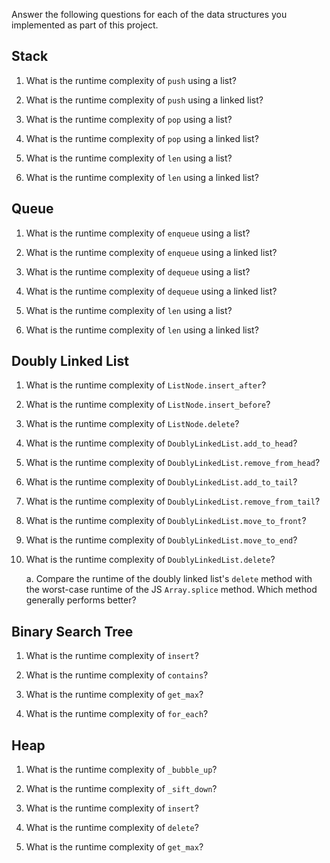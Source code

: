 Answer the following questions for each of the data structures you implemented as part of this project.

## Stack

1. What is the runtime complexity of `push` using a list?

2. What is the runtime complexity of `push` using a linked list?

3. What is the runtime complexity of `pop` using a list?

4. What is the runtime complexity of `pop` using a linked list?

5. What is the runtime complexity of `len` using a list?

6. What is the runtime complexity of `len` using a linked list?

## Queue

1. What is the runtime complexity of `enqueue` using a list?

2. What is the runtime complexity of `enqueue` using a linked list?

3. What is the runtime complexity of `dequeue` using a list?

4. What is the runtime complexity of `dequeue` using a linked list?

5. What is the runtime complexity of `len` using a list?

6. What is the runtime complexity of `len` using a linked list?

## Doubly Linked List

1. What is the runtime complexity of `ListNode.insert_after`?

2. What is the runtime complexity of `ListNode.insert_before`?

3. What is the runtime complexity of `ListNode.delete`?

4. What is the runtime complexity of `DoublyLinkedList.add_to_head`?

5. What is the runtime complexity of `DoublyLinkedList.remove_from_head`?

6. What is the runtime complexity of `DoublyLinkedList.add_to_tail`?

7. What is the runtime complexity of `DoublyLinkedList.remove_from_tail`?

8. What is the runtime complexity of `DoublyLinkedList.move_to_front`?

9. What is the runtime complexity of `DoublyLinkedList.move_to_end`?

10. What is the runtime complexity of `DoublyLinkedList.delete`?

    a. Compare the runtime of the doubly linked list's `delete` method with the worst-case runtime of the JS `Array.splice` method. Which method generally performs better?

## Binary Search Tree

1. What is the runtime complexity of `insert`? 

2. What is the runtime complexity of `contains`?

3. What is the runtime complexity of `get_max`? 

4. What is the runtime complexity of `for_each`?
    
## Heap

1. What is the runtime complexity of `_bubble_up`?

2. What is the runtime complexity of `_sift_down`?

3. What is the runtime complexity of `insert`?

4. What is the runtime complexity of `delete`?

5. What is the runtime complexity of `get_max`?
